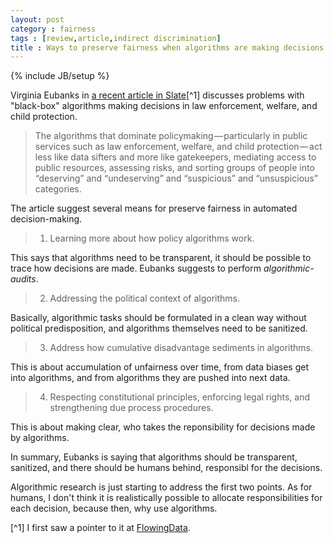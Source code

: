 ```yaml
---
layout: post
category : fairness 
tags : [review,article,indirect discrimination]
title : Ways to preserve fairness when algorithms are making decisions
---
```

{% include JB/setup %}

Virginia Eubanks in [a recent article in Slate](http://www.slate.com/articles/technology/future_tense/2015/04/the_dangers_of_letting_algorithms_enforce_policy.single.html)[^1]
discusses problems with "black-box" algorithms making decisions in law enforcement, welfare, and child protection.

> The algorithms that dominate policymaking — particularly in public services such as law enforcement, welfare, and child protection — act less like data sifters and more like gatekeepers, mediating access to public resources, assessing risks, and sorting groups of people into “deserving” and “undeserving” and “suspicious” and “unsuspicious” categories.

The article suggest several means for preserve fairness in automated decision-making.

> 1) Learning more about how policy algorithms work.

This says that algorithms need to be transparent, it should be possible to trace how decisions are made. Eubanks suggests to perform *algorithmic-audits*.

> 2) Addressing the political context of algorithms.

Basically, algorithmic tasks should be formulated in a clean way without political predisposition, and algorithms themselves need to be sanitized. 

> 3) Address how cumulative disadvantage sediments in algorithms.

This is about accumulation of unfairness over time, from data biases get into algorithms, and from algorithms they are pushed into next data. 

> 4) Respecting constitutional principles, enforcing legal rights, and strengthening due process procedures.

This is about making clear, who takes the reponsibility for decisions made by algorithms.

In summary, Eubanks is saying that algorithms should be transparent, sanitized, and there should be humans behind, responsibl for the decisions.

Algorithmic research is just starting to address the first two points. 
As for humans, I don't think it is realistically possible to allocate responsibilities for each decision, because then, why use algorithms.  


[^1] I first saw a pointer to it at [FlowingData](http://flowingdata.com/).